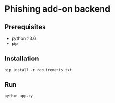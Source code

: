 
# Phishing add-on backend

## Prerequisites

- python >3.6
- pip

## Installation

```python3
pip install -r requirements.txt
```

## Run

```python3
python app.py
```
